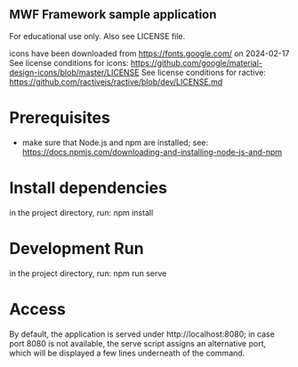 ## MWF Framework sample application
For educational use only. Also see LICENSE file.

icons have been downloaded from https://fonts.google.com/ on 2024-02-17
See license conditions for icons: https://github.com/google/material-design-icons/blob/master/LICENSE
See license conditions for ractive: https://github.com/ractivejs/ractive/blob/dev/LICENSE.md

# Prerequisites
- make sure that Node.js and npm are installed; see: https://docs.npmjs.com/downloading-and-installing-node-js-and-npm

# Install dependencies
in the project directory, run: npm install

# Development Run
in the project directory, run: npm run serve

# Access
By default, the application is served under http://localhost:8080; in case port 8080 is not available, the serve script assigns an alternative port, which will be displayed a few lines underneath of the command. 
